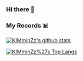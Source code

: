 ### Hi there 👋

### My Records 📊 
[![KIMminZz's github stats](https://github-readme-stats.vercel.app/api?username=KIMminZz)](https://github.com/anuraghazra/github-readme-stats)

[![KIMminZz%27s Top Langs](https://github-readme-stats.vercel.app/api/top-langs/?username=KIMminZz&layout=compact)](https://github.com/anuraghazra/github-readme-stats)
